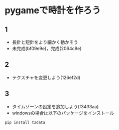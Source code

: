 # pygameで時計を作ろう
## 1
- 長針と短針をより細かく動かそう
- 未完成(bf09e9e)，完成(2064c8e)
## 2
- テクスチャを変更しよう(126ef2d)
## 3
- タイムゾーンの設定を追加しよう(f3433aa)
- windowsの場合は以下のパッケージをインストール
```
pip install tzdata
```
